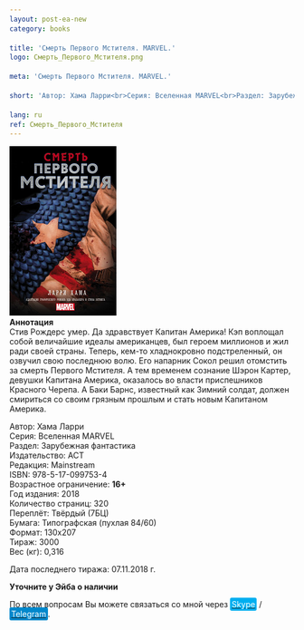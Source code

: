 ```yaml
---
layout: post-ea-new
category: books

title: 'Смерть Первого Мстителя. MARVEL.'
logo: Смерть_Первого_Мстителя.png

meta: 'Смерть Первого Мстителя. MARVEL.'

short: 'Автор: Хама Ларри<br>Серия: Вселенная MARVEL<br>Раздел: Зарубежная фантастика<br>Издательство: АСТ<br>Редакция: Mainstream<br>ISBN: 978-5-17-099753-4<br>Возрастное ограничение: 16+'

lang: ru
ref: Смерть_Первого_Мстителя
---
```


<a data-fancybox="gallery" href="/img/books/Смерть_Первого_Мстителя.png"><img src="/img/books/Смерть_Первого_Мстителя.png" alt=""></a>  
**Аннотация**  
Стив Рождерс умер. Да здравствует Капитан Америка! Кэп воплощал собой величайшие идеалы американцев, был героем миллионов и жил ради своей страны. Теперь, кем-то хладнокровно подстреленный, он озвучил свою последнюю волю. Его напарник Сокол решил отомстить за смерть Первого Мстителя. А тем временем сознание Шэрон Картер, девушки Капитана Америка, оказалось во власти приспешников Красного Черепа. А Баки Барнс, известный как Зимний солдат, должен смириться со своим грязным прошлым и стать новым Капитаном Америка.

Автор: Хама Ларри  
Серия: Вселенная MARVEL  
Раздел: Зарубежная фантастика  
Издательство: АСТ  
Редакция: Mainstream  
ISBN: 978-5-17-099753-4  
Возрастное ограничение: **16+**  
Год издания: 2018  
Количество страниц: 320  
Переплёт: Твёрдый  (7БЦ)  
Бумага: Типографская (пухлая 84/60)  
Формат: 130х207  
Тираж: 3000  
Вес (кг): 0,316

Дата последнего тиража:	07.11.2018 г.

**Уточните у Эйба о наличии**

По всем вопросам Вы можете связаться со мной через <a href="skype:chutkoy89?call" target="_blank"><span style="background-color:#00aff0; color:white; padding:3px; border-radius: 3px">Skype</span></a> / <a href="https://t.me/chutkoy" target="_blank"><span style="background-color:#0088cc; color:white; padding:3px; border-radius: 3px">Telegram</span></a>.